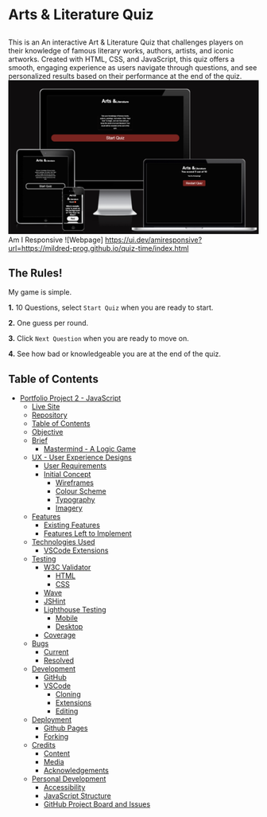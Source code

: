 # Arts & Literature Quiz

## 
This is an An interactive Art & Literature Quiz that challenges players on their knowledge of famous literary works, authors, artists, and iconic artworks. Created with HTML, CSS, and JavaScript, this quiz offers a smooth, engaging experience as users navigate through questions, and see personalized results based on their performance at the end of the quiz.![Arts & Literature](assets/images/fullscreen.png)
Am I Responsive ![Webpage] https://ui.dev/amiresponsive?url=https://mildred-prog.github.io/quiz-time/index.html


## The Rules!

My game is simple.

**1.** 10 Questions, select `Start Quiz` when you are ready to start.

**2.** One guess per round.

**3.** Click `Next Question` when you are ready to move on.

**4.** See how bad or knowledgeable you are at the end of the quiz.

  
## Table of Contents

- [Portfolio Project 2 - JavaScript](#portfolio-project-2---javascript)
  - [Live Site](#live-site)
  - [Repository](#repository)
  - [Table of Contents](#table-of-contents)
  - [Objective](#objective)
  - [Brief](#brief)
    - [Mastermind - A Logic Game](#mastermind---a-logic-game)
  - [UX - User Experience Designs
  ](#ux---user-experience-design)
    - [User Requirements](#user-requirements)
    - [Initial Concept](#initial-concept)
      - [Wireframes](#wireframes)
      - [Colour Scheme](#colour-scheme)
      - [Typography](#typography)
      - [Imagery](#imagery)
  - [Features](#features)
    - [Existing Features](#existing-features)
    - [Features Left to Implement](#features-left-to-implement)
  - [Technologies Used](#technologies-used)
    - [VSCode Extensions](#vscode-extensions)
  - [Testing](#testing)
    - [W3C Validator](#w3c-validator)
      - [HTML](#html)
      - [CSS](#css)
    - [Wave](#wave)
    - [JSHint](#jshint)
    - [Lighthouse Testing](#lighthouse-testing)
      - [Mobile](#mobile)
      - [Desktop](#desktop)
    - [Coverage](#coverage)
  - [Bugs](#bugs)
    - [Current](#current)
    - [Resolved](#resolved)
  - [Development](#development)
    - [GitHub](#github)
    - [VSCode](#vscode)
      - [Cloning](#cloning)
      - [Extensions](#extensions)
      - [Editing](#editing)
  - [Deployment](#deployment)
    - [Github Pages](#github-pages)
    - [Forking](#forking)
  - [Credits](#credits)
    - [Content](#content)
    - [Media](#media)
    - [Acknowledgements](#acknowledgements)
  - [Personal Development](#personal-development)
    - [Accessibility](#accessibility)
    - [JavaScript Structure](#javascript-structure)
    - [GitHub Project Board and Issues](#github-project-board-and-issues)